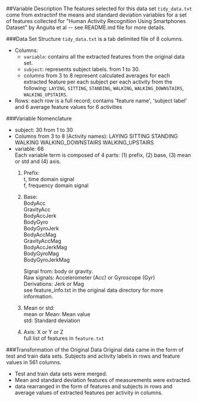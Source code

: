 ##Variable Description
The features selected for this data set `tidy_data.txt` come from extractinf the means and standard deviation variables for a set of features collected for "Human Activity Recognition Using Smartphones Dataset" by Anguita et al -- see README.md file for more details. 

###Data Set Structure
`tidy_data.txt` is a tab delimited file of 8 columns.<br />
* Columns:
	* `variable`: contains all the extracted features from the original data set.
	* `subject`: represents subject labels. from 1 to 30.
	* columns from 3 to 8 represent calculated averages for each extracted feature per each subject per each activity from the following: `LAYING`, `SITTING`, `STANDING`, `WALKING`, `WALKING_DOWNSTAIRS`, `WALKING_UPSTAIRS`.
* Rows: each row is a full record; contains 'feature name', 'subject label' and 6 average feature values for 6 activities

###Variable Nomenclature
* subject: 30
	from 1 to 30
* Columns from 3 to 8 (Activity names):
	LAYING
	SITTING
	STANDING
	WALKING
	WALKING_DOWNSTAIRS
	WALKING_UPSTAIRS
* variable: 66 <br />
	Each variable term is composed of 4 parts: (1) prefix, (2) base, (3) mean or std and (4) axis.
	1. Prefix:<br>
		t, time domain signal<br>
		f, frequency domain signal
	2. Base:<br>
		BodyAcc<br>
		GravityAcc<br>
		BodyAccJerk<br>
		BodyGyro<br>
		BodyGyroJerk<br>
		BodyAccMag<br>
		GravityAccMag<br>
		BodyAccJerkMag<br>
		BodyGyroMag<br>
		BodyGyroJerkMag<br>
		
		Signal from: body or gravity.<br>
		Raw signals: Accelerometer (Acc) or Gyroscope (Gyr)<br>
		Derivations: Jerk or Mag<br>
		see feature_info.txt in the original data directory for more information.<br>
	3. Mean or std:<br>
		mean or Mean: Mean value<br>
		std: Standard deviation<br>
	4. Axis:
		X or Y or Z <br>
	full list of features in `feature.txt`<br>

###Transformation of the Original Data
Original data came in the form of test and train data sets. Subjects and activity labels in rows and feature values in 561 columns.
* Test and train data sets were merged.
* Mean and standard deviation features of measurements were extracted.
* data rearranged in the form of features and subjects in rows and average values of extracted features per activity in columns.

